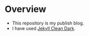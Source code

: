 # Overview
- This repository is my publish blog.
- I have used [Jekyll Clean Dark](https://github.com/streetturtle/jekyll-clean-dark).
